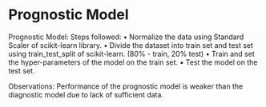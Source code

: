 # Prognostic Model

Prognostic Model:
Steps followed:
•	Normalize the data using Standard Scaler of scikit-learn library.
•	Divide the dataset into train set and test set using train_test_split of scikit-learn. (80% - train, 20% test)
•	Train and set the hyper-parameters of the model on the train set.
•	Test the model on the test set.

Observations:
Performance of the prognostic model is weaker than the diagnostic model due to lack of sufficient data.
